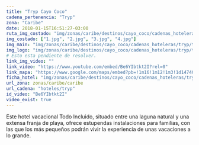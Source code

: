 ```yaml
---
title: "Tryp Cayo Coco"
cadena_pertenencia: "Tryp"
zona: "Caribe"
date: 2018-01-15T16:51:27-03:00
ruta_img_costado: "img/zonas/caribe/destinos/cayo_coco/cadenas_hoteleras/tryp/tryp_cayo_coco/imagenes/"
img_costado: ["1.jpg", "2.jpg", "3.jpg", "4.jpg"]
img_main: "img/zonas/caribe/destinos/cayo_coco/cadenas_hoteleras/tryp/tryp_cayo_coco/tryp_cayo_coco.jpg"
img_logo: "img/zonas/caribe/destinos/cayo_coco/cadenas_hoteleras/tryp/tryp_cayo_coco/logo/logo_tryp_cayo_coco.jpg"
# Esto esta pendiente de resolver.
link_img_video: ""
link_video: "https://www.youtube.com/embed/Be6YIbtkt2I?rel=0"
link_mapa: "https://www.google.com/maps/embed?pb=!1m16!1m12!1m3!1d14740.43046958638!2d-78.37020586999749!3d22.537641063210888!2m3!1f0!2f0!3f0!3m2!1i1024!2i768!4f13.1!2m1!1stryp+cayo+coco!5e0!3m2!1ses!2scl!4v1516046039939"
ficha_hotel: "img/zonas/caribe/destinos/cayo_coco/cadenas_hoteleras/tryp/tryp_cayo_coco/tryp_cayo_coco.pdf"
url_zona: zonas/caribe/caribe
url_cadena: "hoteles/tryp"
id_video: "Be6YIbtkt2I"
video_exist: true
---
```

Este hotel vacacional Todo Incluido, situado entre una laguna natural y una extensa franja de playa, ofrece estupendas instalaciones para familias, con las que los más pequeños podrán vivir la experiencia de unas vacaciones a lo grande. 
